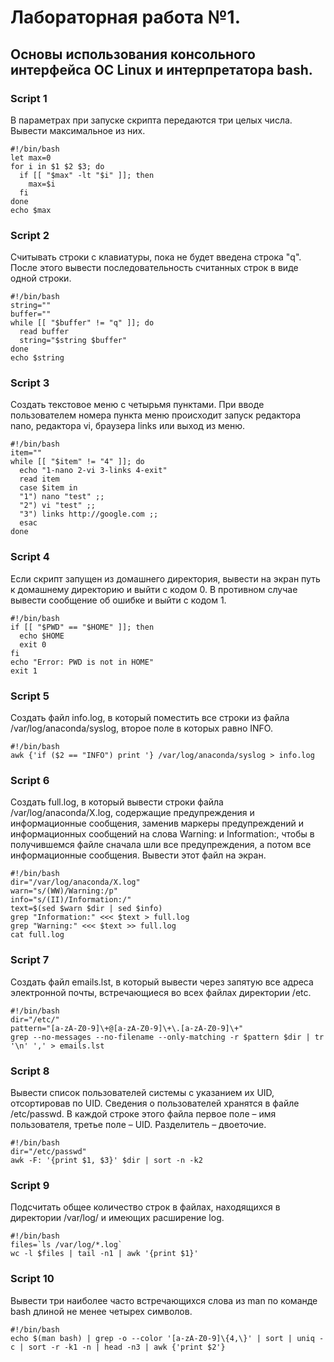 # Лабораторная работа №1. 
## Основы использования консольного интерфейса ОС Linux и интерпретатора bash.
### Script 1
В параметрах при запуске скрипта передаются три целых числа. Вывести максимальное из них.
```
#!/bin/bash
let max=0
for i in $1 $2 $3; do
  if [[ "$max" -lt "$i" ]]; then
    max=$i
  fi
done
echo $max
```

### Script 2
Считывать строки с клавиатуры, пока не будет введена строка "q". После этого вывести
последовательность считанных строк в виде одной строки.
```
#!/bin/bash
string=""
buffer=""
while [[ "$buffer" != "q" ]]; do
  read buffer
  string="$string $buffer"
done
echo $string
```

### Script 3
Создать текстовое меню с четырьмя пунктами. При вводе пользователем номера пункта меню
происходит запуск редактора nano, редактора vi, браузера links или выход из меню.
```
#!/bin/bash
item=""
while [[ "$item" != "4" ]]; do
  echo "1-nano 2-vi 3-links 4-exit"
  read item
  case $item in
  "1") nano "test" ;;
  "2") vi "test" ;;
  "3") links http://google.com ;;
  esac
done
```

### Script 4
Если скрипт запущен из домашнего директория, вывести на экран путь к домашнему директорию и
выйти с кодом 0. В противном случае вывести сообщение об ошибке и выйти с кодом 1.
```
#!/bin/bash
if [[ "$PWD" == "$HOME" ]]; then
  echo $HOME
  exit 0
fi
echo "Error: PWD is not in HOME"
exit 1
```

### Script 5
Создать файл info.log, в который поместить все строки из файла /var/log/anaconda/syslog,
второе поле в которых равно INFO.
```
#!/bin/bash
awk {'if ($2 == "INFO") print '} /var/log/anaconda/syslog > info.log
```

### Script 6
Создать full.log, в который вывести строки файла /var/log/anaconda/X.log, содержащие
предупреждения и информационные сообщения, заменив маркеры предупреждений и
информационных сообщений на слова Warning: и Information:, чтобы в получившемся файле
сначала шли все предупреждения, а потом все информационные сообщения. Вывести этот файл на
экран.
```
#!/bin/bash
dir="/var/log/anaconda/X.log"
warn="s/(WW)/Warning:/p"
info="s/(II)/Information:/"
text=$(sed $warn $dir | sed $info)
grep "Information:" <<< $text > full.log
grep "Warning:" <<< $text >> full.log
cat full.log
```

### Script 7
Создать файл emails.lst, в который вывести через запятую все адреса электронной почты,
встречающиеся во всех файлах директории /etc.
```
#!/bin/bash
dir="/etc/"
pattern="[a-zA-Z0-9]\+@[a-zA-Z0-9]\+\.[a-zA-Z0-9]\+"
grep --no-messages --no-filename --only-matching -r $pattern $dir | tr '\n' ',' > emails.lst
```

### Script 8
Вывести список пользователей системы с указанием их UID, отсортировав по UID. Сведения о
пользователей хранятся в файле /etc/passwd. В каждой строке этого файла первое поле – имя
пользователя, третье поле – UID. Разделитель – двоеточие.
```
#!/bin/bash
dir="/etc/passwd"
awk -F: '{print $1, $3}' $dir | sort -n -k2
```

### Script 9
Подсчитать общее количество строк в файлах, находящихся в директории /var/log/ и имеющих
расширение log.
```
#!/bin/bash
files=`ls /var/log/*.log`
wc -l $files | tail -n1 | awk '{print $1}'
```

### Script 10
Вывести три наиболее часто встречающихся слова из man по команде bash длиной не менее четырех
символов.
```
#!/bin/bash
echo $(man bash) | grep -o --color '[a-zA-Z0-9]\{4,\}' | sort | uniq -c | sort -r -k1 -n | head -n3 | awk {'print $2'} 
```